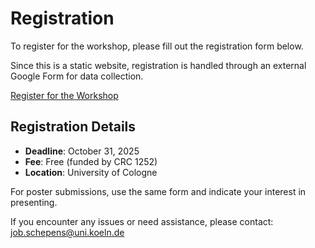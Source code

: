 # Registration

To register for the workshop, please fill out the registration form below.

Since this is a static website, registration is handled through an external Google Form for data collection.

[Register for the Workshop](https://survey.uni-koeln.de/index.php/612595?lang=en)

## Registration Details
- **Deadline**: October 31, 2025
- **Fee**: Free (funded by CRC 1252)
- **Location**: University of Cologne

For poster submissions, use the same form and indicate your interest in presenting.

If you encounter any issues or need assistance, please contact: job.schepens@uni.koeln.de
